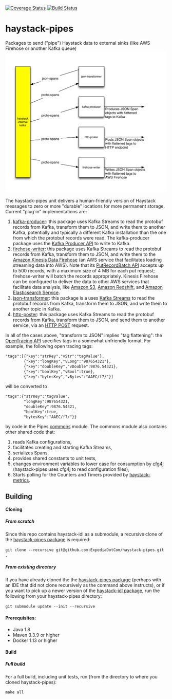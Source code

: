 [![Coverage Status](https://coveralls.io/repos/github/ExpediaDotCom/haystack-pipes/badge.svg?branch=master)](https://coveralls.io/github/ExpediaDotCom/haystack-pipes?branch=master)
[![Build Status](https://travis-ci.org/ExpediaDotCom/haystack-pipes.svg?branch=master)](https://travis-ci.org/ExpediaDotCom/haystack-pipes)

# haystack-pipes
Packages to send ("pipe") Haystack data to external sinks (like AWS Firehose or another Kafka queue)
![High Level Block Diagram](https://github.com/ExpediaDotCom/haystack-pipes/blob/master/documents/diagrams/haystack_pipes.png)

The haystack-pipes unit delivers a human-friendly version of Haystack messages to zero or more "durable" locations for 
more permanent storage. Current "plug`in" implementations are:
1. [kafka-producer](https://github.com/ExpediaDotCom/haystack-pipes/tree/master/kafka-producer): this package uses Kafka 
Streams to read the protobuf records from Kafka, transform them to JSON, and write them to another Kafka, potentially
and typically a different Kafka installation than the one from which the protobuf records were read. The kafka-producer
package uses the 
[Kafka Producer API](https://kafka.apache.org/0110/javadoc/index.html?org/apache/kafka/clients/producer/Producer.html) 
to write to Kafka.
2. [firehose-writer](https://github.com/ExpediaDotCom/haystack-pipes/tree/master/firehose-writer): this package uses
Kafka Streams to read the protobuf records from Kafka, transform them to JSON, and write them to the
[Amazon Kinesis Data Firehose](https://aws.amazon.com/kinesis/data-firehose/) (an AWS service that facilitates loading 
streaming data into AWS). Note that its 
[PutRecordBatch API](http://docs.aws.amazon.com/firehose/latest/APIReference/API_PutRecordBatch.html) accepts up to
500 records, with a maximum size of 4 MB for each put request; firehose-writer will batch the records appropriately.
Kinesis Firehose can be configured to deliver the data to other AWS services that facilitate data analysis, like
[Amazon S3](https://aws.amazon.com/s3/), [Amazon Redshift](https://aws.amazon.com/redshift/), and
[Amazon Elasticsearch Service](https://aws.amazon.com/elasticsearch-service/).
3. [json-transformer](https://github.com/ExpediaDotCom/haystack-pipes/tree/master/json-transformer): this package is a
uses [Kafka Streams](https://kafka.apache.org/documentation/streams/) to read the protobuf records from Kafka, transform
them to JSON, and write them to another topic in Kafka.
4. [http-poster](https://github.com/ExpediaDotCom/haystack-pipes/tree/master/http-poster): this package uses Kafka 
Streams to read the protobuf records from Kafka, transform them to JSON, and send them to another service, via an
[HTTP POST](https://en.wikipedia.org/wiki/POST_(HTTP)) request.

In all of the cases above, "transform to JSON" implies "tag flattening": the 
[OpenTracing API](https://github.com/opentracing/specification/blob/master/semantic_conventions.md) specifies tags in a 
somewhat unfriendly format. For example, the following open tracing tags:
```
"tags":[{"key":"strKey","vStr":"tagValue"},
        {"key":"longKey","vLong":"987654321"},
        {"key":"doubleKey","vDouble":9876.54321},
        {"key":"boolKey","vBool":true},
        {"key":"bytesKey","vBytes":"AAEC/f7/"}]
```
will be converted to
```
"tags":{"strKey":"tagValue",
        "longKey":987654321,
        "doubleKey":9876.54321,
        "boolKey":true,
        "bytesKey":"AAEC/f7/"}}
```
by code in the Pipes [commons](https://github.com/ExpediaDotCom/haystack-pipes/tree/master/commons) module. The commons
module also contains other shared code that:
1. reads Kafka configurations,
2. facilitates creating and starting Kafka Streams,
3. serializes Spans,
4. provides shared constants to unit tests,
5. changes environment variables to lower case for consumption by [cfg4j](http://www.cfg4j.org/) 
(haystack-pipes uses cfg4j to read configuration files),
6. Starts polling for the Counters and Timers provided by 
[haystack-metrics](https://github.com/ExpediaDotCom/haystack-metrics).

## Building

#### Cloning
##### From scratch
Since this repo contains haystack-idl as a submodule, a recursive clone of the
[haystack-pipes package](https://github.com/ExpediaDotCom/haystack-pipes) is required:

```git clone --recursive git@github.com:ExpediaDotCom/haystack-pipes.git .```

##### From existing directory
If you have already cloned the the [haystack-pipes package](https://github.com/ExpediaDotCom/haystack-pipes) (perhaps
with an IDE that did not clone recursively as the command above instructs), or if you want to pick up a newer version of
the [haystack-idl package](https://github.com/ExpediaDotCom/haystack-idl), run the following from your haystack-pipes
directory:

```git submodule update --init --recursive```

#### Prerequisites: 

* Java 1.8
* Maven 3.3.9 or higher
* Docker 1.13 or higher

#### Build

##### Full build
For a full build, including unit tests, run (from the directory to where you cloned haystack-pipes):

```
make all
```
